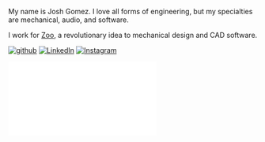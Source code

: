 My name is Josh Gomez. I love all forms of engineering, but my specialties are mechanical, audio, and software. 

I work for [Zoo](https://zoo.dev/), a revolutionary idea to mechanical design and CAD software.


[![github](https://img.shields.io/badge/GitHub-000000?style=for-the-badge&logo=GitHub&logoColor=white)](https://github.com/jgomez720)
[![LinkedIn](https://img.shields.io/badge/LinkedIn-0A66C2?style=for-the-badge&logo=LinkedIn&logoColor=white)](https://www.linkedin.com/in/josh-gomez-037107aa/)
[![Instagram](https://img.shields.io/badge/Instagram-E1306C?style=for-the-badge&logo=Instagram&logoColor=white)](https://www.instagram.com/jgomez720/)

![](issue_badge.md)
